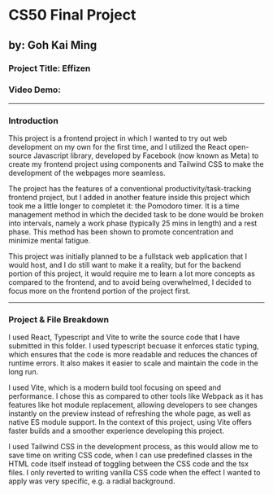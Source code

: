 # CS50 Final Project

## by: Goh Kai Ming

### Project Title: Effizen

### Video Demo:

---

### Introduction

This project is a frontend project in which I wanted to try out web development on my own for the first time, and I utilized the React open-source Javascript library, developed by Facebook (now known as Meta) to create my frontend project using components and Tailwind CSS to make the development of the webpages more seamless.

The project has the features of a conventional productivity/task-tracking frontend project, but I added in another feature inside this project which took me a little longer to completet it: the Pomodoro timer. It is a time management method in which the decided task to be done would be broken into intervals, namely a work phase (typically 25 mins in length) and a rest phase. This method has been shown to promote concentration and minimize mental fatigue.

This project was initially planned to be a fullstack web application that I would host, and I do still want to make it a reality, but for the backend portion of this project, it would require me to learn a lot more concepts as compared to the frontend, and to avoid being overwhelmed, I decided to focus more on the frontend portion of the project first.

---

### Project & File Breakdown

I used React, Typescript and Vite to write the source code that I have submitted in this folder. I used typescript becuase it enforces static typing, which ensures that the code is more readable and reduces the chances of runtime errors. It also makes it easier to scale and maintain the code in the long run.

I used Vite, which is a modern build tool focusing on speed and performance. I chose this as compared to other tools like Webpack as it has features like hot module replacement, allowing developers to see changes instantly on the preview instead of refreshing the whole page, as well as native ES module support. In the context of this project, using Vite offers faster builds and a smoother experience developing this project.

I used Tailwind CSS in the development process, as this would allow me to save time on writing CSS code, when I can use predefined classes in the HTML code itself instead of toggling between the CSS code and the tsx files. I only reverted to writing vanilla CSS code when the effect I wanted to apply was very specific, e.g. a radial background.

<!--
Project Features:

- Task management with options to delete and edit tasks
- Pomodoro timer
- Settings to change time of work and rest phases -->
